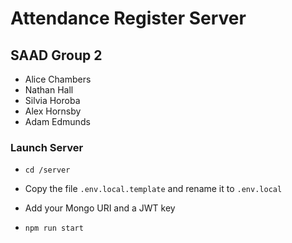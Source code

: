 # Attendance Register Server
## SAAD Group 2

- Alice Chambers
- Nathan Hall
- Silvia Horoba
- Alex Hornsby
- Adam Edmunds

### Launch Server

- `cd /server`

- Copy the file `.env.local.template` and rename it to `.env.local`
- Add your Mongo URI and a JWT key
 
- `npm run start`